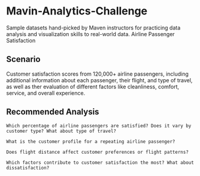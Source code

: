# Mavin-Analytics-Challenge
Sample datasets hand-picked by Maven instructors for practicing data analysis and visualization skills to real-world data.
Airline Passenger Satisfaction

## Scenario
Customer satisfaction scores from 120,000+ airline passengers, including additional information about each passenger, their flight, and type of travel, as well as ther evaluation of different factors like cleanliness, comfort, service, and overall experience.
## Recommended Analysis

    Which percentage of airline passengers are satisfied? Does it vary by customer type? What about type of travel?

    What is the customer profile for a repeating airline passenger?

    Does flight distance affect customer preferences or flight patterns?

    Which factors contribute to customer satisfaction the most? What about dissatisfaction?
